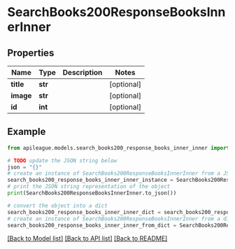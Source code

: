 # SearchBooks200ResponseBooksInnerInner


## Properties

Name | Type | Description | Notes
------------ | ------------- | ------------- | -------------
**title** | **str** |  | [optional] 
**image** | **str** |  | [optional] 
**id** | **int** |  | [optional] 

## Example

```python
from apileague.models.search_books200_response_books_inner_inner import SearchBooks200ResponseBooksInnerInner

# TODO update the JSON string below
json = "{}"
# create an instance of SearchBooks200ResponseBooksInnerInner from a JSON string
search_books200_response_books_inner_inner_instance = SearchBooks200ResponseBooksInnerInner.from_json(json)
# print the JSON string representation of the object
print(SearchBooks200ResponseBooksInnerInner.to_json())

# convert the object into a dict
search_books200_response_books_inner_inner_dict = search_books200_response_books_inner_inner_instance.to_dict()
# create an instance of SearchBooks200ResponseBooksInnerInner from a dict
search_books200_response_books_inner_inner_from_dict = SearchBooks200ResponseBooksInnerInner.from_dict(search_books200_response_books_inner_inner_dict)
```
[[Back to Model list]](../README.md#documentation-for-models) [[Back to API list]](../README.md#documentation-for-api-endpoints) [[Back to README]](../README.md)


